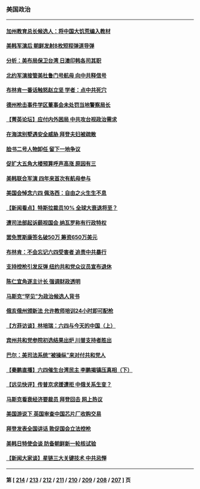 ### 美国政治
---
#### [加州教育总长候选人：将中国大饥荒编入教材](../../pages/ncid1078159/n13752863.md) 
#### [美韩军演后 朝鲜发射8枚短程弹道导弹](../../pages/ncid1078159/n13752806.md) 
#### [分析：美布局保卫台湾 日澳印韩各司其职](../../pages/ncid1078159/n13751378.md) 
#### [北约军演接管美杜鲁门号航母 向中共释信号](../../pages/ncid1078159/n13751927.md) 
#### [布林肯一番话触怒赵立坚 学者：点中共死穴](../../pages/ncid1078159/n13751882.md) 
#### [德州枪击事件学区董事会未处罚当地警察局长](../../pages/ncid1078159/n13752488.md) 
#### [【菁英论坛】应付内外困局 中共攻台视政治需求](../../pages/ncid1078159/n13752381.md) 
#### [在海滨别墅遇安全威胁 拜登夫妇被疏散](../../pages/ncid1078159/n13752486.md) 
#### [脸书二号人物卸任 留下一地争议](../../pages/ncid1078159/n13751931.md) 
#### [促扩大五角大楼预算呼声高涨 原因有三](../../pages/ncid1078159/n13752299.md) 
#### [美韩联合军演 四年来首次有航母参与](../../pages/ncid1078159/n13752328.md) 
#### [美国会悼念六四 佩洛西：自由之火生生不息](../../pages/ncid1078159/n13752143.md) 
#### [【新闻看点】特斯拉裁员10% 全球大衰退将至？](../../pages/ncid1078159/n13751943.md) 
#### [遭司法部起诉藐视国会 纳瓦罗称有行政特权](../../pages/ncid1078159/n13752051.md) 
#### [罢免贾斯康签名破50万 筹资650万美元](../../pages/ncid1078159/n13752079.md) 
#### [布林肯：不会忘记六四受害者 追责中共暴行](../../pages/ncid1078159/n13752030.md) 
#### [支持控枪引发反弹 纽约共和党众议员宣布退休](../../pages/ncid1078159/n13751997.md) 
#### [陈仁宜角逐主计长 强调财政透明](../../pages/ncid1078159/n13752047.md) 
#### [马斯克“罕见”为政治候选人背书](../../pages/ncid1078159/n13752025.md) 
#### [俄亥俄州颁新法 允许教师培训24小时即可配枪](../../pages/ncid1078159/n13751992.md) 
#### [【方菲访谈】林培瑞：六四与今天的中国（上）](../../pages/ncid1078159/n13751795.md) 
#### [宾州共和党参院初选结果出炉 川普支持者胜出](../../pages/ncid1078159/n13751955.md) 
#### [巴尔：美司法系统“被操纵”来对付共和党人](../../pages/ncid1078159/n13751936.md) 
#### [【秦鹏直播】六四催生台湾民主 李鹏揭镇压真相（下）](../../pages/ncid1078159/n13751958.md) 
#### [【远见快评】传普京求援遭拒 中俄关系生变？](../../pages/ncid1078159/n13751967.md) 
#### [马斯克看衰经济要裁员 拜登回击 网上热议](../../pages/ncid1078159/n13751961.md) 
#### [美国游说下 英国审查中国芯片厂收购交易](../../pages/ncid1078159/n13751935.md) 
#### [拜登发表全国讲话 敦促国会立法控枪](../../pages/ncid1078159/n13751765.md) 
#### [美韩日特使会谈 防备朝鲜新一轮核试验](../../pages/ncid1078159/n13751641.md) 
#### [【新闻大家谈】星链三大关键技术 中共忌惮](../../pages/ncid1078159/n13751708.md) 

---
#### 第 [ [214](./214.md) / [213](./213.md) / [212](./212.md) / [211](./211.md) / [210](./210.md) / [209](./209.md) / [208](./208.md) / [207](./207.md) ] 页
